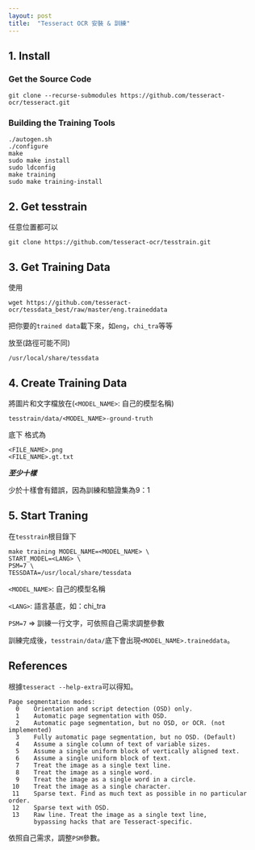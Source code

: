 ```yaml
---
layout: post
title:  "Tesseract OCR 安裝 & 訓練"
---
```


## 1. Install

### Get the Source Code
```bash=
git clone --recurse-submodules https://github.com/tesseract-ocr/tesseract.git
```

### Building the Training Tools
```bash=
./autogen.sh
./configure
make
sudo make install
sudo ldconfig
make training
sudo make training-install
```

## 2. Get tesstrain
任意位置都可以
```bash=
git clone https://github.com/tesseract-ocr/tesstrain.git
```

## 3. Get Training Data
使用
```bash=
wget https://github.com/tesseract-ocr/tessdata_best/raw/master/eng.traineddata
```
把你要的`trained data`載下來，如`eng`，`chi_tra`等等

放至(路徑可能不同)
```bash=
/usr/local/share/tessdata
```

## 4. Create Training Data
將圖片和文字檔放在(`<MODEL_NAME>`: 自己的模型名稱)
```bash=
tesstrain/data/<MODEL_NAME>-ground-truth
```
底下
格式為
```shell=
<FILE_NAME>.png
<FILE_NAME>.gt.txt
```

***至少十樣***

少於十樣會有錯誤，因為訓練和驗證集為9：1

## 5. Start Traning

在`tesstrain`根目錄下

```bash=
make training MODEL_NAME=<MODEL_NAME> \
START_MODEL=<LANG> \
PSM=7 \
TESSDATA=/usr/local/share/tessdata
```

`<MODEL_NAME>`: 自己的模型名稱

`<LANG>`: 語言基底，如：chi_tra

`PSM=7` => 訓練一行文字，可依照自己需求調整參數

訓練完成後，`tesstrain/data/`底下會出現`<MODEL_NAME>.traineddata`。

## References

根據`tesseract --help-extra`可以得知。

```shell=
Page segmentation modes:
  0    Orientation and script detection (OSD) only.
  1    Automatic page segmentation with OSD.
  2    Automatic page segmentation, but no OSD, or OCR. (not implemented)
  3    Fully automatic page segmentation, but no OSD. (Default)
  4    Assume a single column of text of variable sizes.
  5    Assume a single uniform block of vertically aligned text.
  6    Assume a single uniform block of text.
  7    Treat the image as a single text line.
  8    Treat the image as a single word.
  9    Treat the image as a single word in a circle.
 10    Treat the image as a single character.
 11    Sparse text. Find as much text as possible in no particular order.
 12    Sparse text with OSD.
 13    Raw line. Treat the image as a single text line,
       bypassing hacks that are Tesseract-specific.
```
依照自己需求，調整`PSM`參數。
